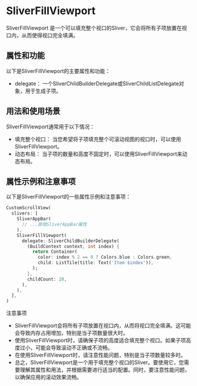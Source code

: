 # SliverFillViewport

SliverFillViewport 是一个可以填充整个视口的Sliver，它会将所有子项放置在视口内，从而使得视口完全填满。

## 属性和功能

以下是SliverFillViewport的主要属性和功能：

- delegate： 一个SliverChildBuilderDelegate或SliverChildListDelegate对象，用于生成子项。

## 用法和使用场景

SliverFillViewport通常用于以下情况：

- 填充整个视口： 当您希望将子项填充整个可滚动视图的视口时，可以使用SliverFillViewport。
- 动态布局： 当子项的数量和高度不固定时，可以使用SliverFillViewport来动态布局。

## 属性示例和注意事项

以下是SliverFillViewport的一些属性示例和注意事项：

```dart
CustomScrollView(
  slivers: [
    SliverAppBar(
      // ...其他SliverAppBar属性
    ),
    SliverFillViewport(
      delegate: SliverChildBuilderDelegate(
        (BuildContext context, int index) {
          return Container(
            color: index % 2 == 0 ? Colors.blue : Colors.green,
            child: ListTile(title: Text('Item $index')),
          );
        },
        childCount: 20,
      ),
    ),
  ],
)
```

注意事项

- SliverFillViewport会将所有子项放置在视口内，从而将视口完全填满。这可能会导致内存占用增加，特别是当子项数量很大时。
- 使用SliverFillViewport时，请确保子项的高度适合填充整个视口。如果子项高度过小，可能会导致滚动不正确或不流畅。
- 在使用SliverFillViewport时，请注意性能问题，特别是当子项数量较多时。
- 总之，SliverFillViewport是一个用于填充整个视口的Sliver。要使用它，您需要理解其属性和用法，并根据需要进行适当的配置。同时，要注意性能问题，以确保应用的滚动效果流畅。
